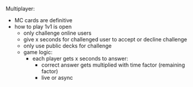 Multiplayer:
- MC cards are definitive
- how to play 1v1 is open
  - only challenge online users
  - give x seconds for challenged user to accept or decline challenge
  - only use public decks for challenge
  - game logic:
    - each player gets x seconds to answer:
      - correct answer gets multiplied with time factor (remaining factor)
      - live or async
